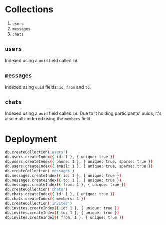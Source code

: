 # Collections
1. `users`
2. `messages`
3. `chats`

## `users`
Indexed using a `uuid` field called `id`.

## `messages`
Indexed using `uuid` fields: `id`, `from` and `to`.

## `chats`
Indexed using a `uuid` field called `id`.
Due to it holding participants' uuids, it's also multi-indexed using the `members` field.

# Deployment
```sh
db.createCollection('users')
db.users.createIndex({ id: 1 }, { unique: true })
db.users.createIndex({ phone: 1 }, { unique: true, sparse: true })
db.users.createIndex({ email: 1 }, { unique: true, sparse: true })
db.createCollection('messages')
db.messages.createIndex({ id: 1 }, { unique: true })
db.messages.createIndex({ to: 1 }, { unique: true })
db.messages.createIndex({ from: 1 }, { unique: true })
db.createCollection('chats')
db.chats.createIndex({ id: 1 }, { unique: true })
db.chats.createIndex({ members: 1 })
db.createCollection('invites')
db.invites.createIndex({ id: 1 }, { unique: true })
db.invites.createIndex({ to: 1 }, { unique: true })
db.invites.createIndex({ from: 1 }, { unique: true })
```
